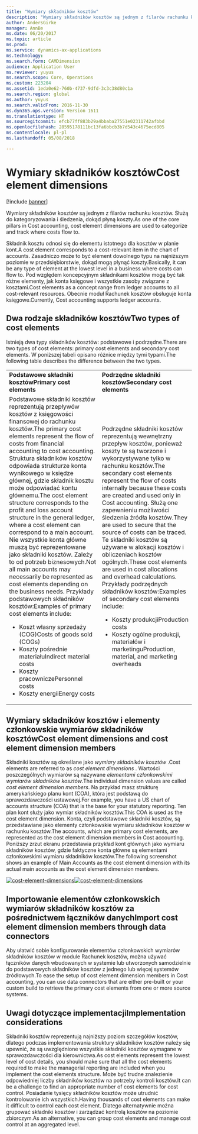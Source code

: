 ```yaml
---
title: "Wymiary składników kosztów"
description: "Wymiary składników kosztów są jednym z filarów rachunku kosztów. Służą do kategoryzowania i śledzenia, dokąd płyną koszty."
author: AndersGirke
manager: AnnBe
ms.date: 06/20/2017
ms.topic: article
ms.prod: 
ms.service: dynamics-ax-applications
ms.technology: 
ms.search.form: CAMDimension
audience: Application User
ms.reviewer: yuyus
ms.search.scope: Core, Operations
ms.custom: 223204
ms.assetid: 1eda0e62-760b-4737-9dfd-3c3c38d80c1a
ms.search.region: global
ms.author: yuyus
ms.search.validFrom: 2016-11-30
ms.dyn365.ops.version: Version 1611
ms.translationtype: HT
ms.sourcegitcommit: efcb77ff883b29a4bbaba27551e02311742afbbd
ms.openlocfilehash: 28595178111bc13fa6bbcb3b7d543c4675ecd805
ms.contentlocale: pl-pl
ms.lasthandoff: 05/08/2018

---
```


# <a name="cost-element-dimensions"></a><span data-ttu-id="3eb2e-103">Wymiary składników kosztów</span><span class="sxs-lookup"><span data-stu-id="3eb2e-103">Cost element dimensions</span></span>

[!include [banner](../includes/banner.md)]

<span data-ttu-id="3eb2e-104">Wymiary składników kosztów są jednym z filarów rachunku kosztów. Służą do kategoryzowania i śledzenia, dokąd płyną koszty.</span><span class="sxs-lookup"><span data-stu-id="3eb2e-104">As one of the core pillars in Cost accounting, cost element dimensions are used to categorize and track where costs flow to.</span></span> 

<span data-ttu-id="3eb2e-105">Składnik kosztu odnosi się do elementu istotnego dla kosztów w planie kont.</span><span class="sxs-lookup"><span data-stu-id="3eb2e-105">A cost element corresponds to a cost-relevant item in the chart of accounts.</span></span> <span data-ttu-id="3eb2e-106">Zasadniczo może to być element dowolnego typu na najniższym poziomie w przedsiębiorstwie, dokąd mogą płynąć koszty.</span><span class="sxs-lookup"><span data-stu-id="3eb2e-106">Basically, it can be any type of element at the lowest level in a business where costs can flow to.</span></span> <span data-ttu-id="3eb2e-107">Pod względem koncepcyjnym składnikami kosztów mogą być tak różne elementy, jak konta księgowe i wszystkie zasoby związane z kosztami.</span><span class="sxs-lookup"><span data-stu-id="3eb2e-107">Cost elements as a concept range from ledger accounts to all cost-relevant resources.</span></span> <span data-ttu-id="3eb2e-108">Obecnie moduł Rachunek kosztów obsługuje konta księgowe.</span><span class="sxs-lookup"><span data-stu-id="3eb2e-108">Currently, Cost accounting supports ledger accounts.</span></span>

## <a name="two-types-of-cost-elements"></a><span data-ttu-id="3eb2e-109">Dwa rodzaje składników kosztów</span><span class="sxs-lookup"><span data-stu-id="3eb2e-109">Two types of cost elements</span></span>
<span data-ttu-id="3eb2e-110">Istnieją dwa typy składników kosztów: podstawowe i podrzędne.</span><span class="sxs-lookup"><span data-stu-id="3eb2e-110">There are two types of cost elements: primary cost elements and secondary cost elements.</span></span> <span data-ttu-id="3eb2e-111">W poniższej tabeli opisano różnice między tymi typami.</span><span class="sxs-lookup"><span data-stu-id="3eb2e-111">The following table describes the difference between the two types.</span></span>

<table>
<colgroup>
<col width="50%" />
<col width="50%" />
</colgroup>
<tbody>
<tr class="odd">
<td><span data-ttu-id="3eb2e-112"><strong>Podstawowe składniki kosztów</strong></span><span class="sxs-lookup"><span data-stu-id="3eb2e-112"><strong>Primary cost elements</strong></span></span></td>
<td><span data-ttu-id="3eb2e-113"><strong>Podrzędne składniki kosztów</strong></span><span class="sxs-lookup"><span data-stu-id="3eb2e-113"><strong>Secondary cost elements</strong></span></span></td>
</tr>
<tr class="even">
<td><span data-ttu-id="3eb2e-114">Podstawowe składniki kosztów reprezentują przepływów kosztów z księgowości finansowej do rachunku kosztów.</span><span class="sxs-lookup"><span data-stu-id="3eb2e-114">The primary cost elements represent the flow of costs from financial accounting to cost accounting.</span></span> <span data-ttu-id="3eb2e-115">Struktura składników kosztów odpowiada strukturze konta wynikowego w księdze głównej, gdzie składnik kosztu może odpowiadać kontu głównemu.</span><span class="sxs-lookup"><span data-stu-id="3eb2e-115">The cost element structure corresponds to the profit and loss account structure in the general ledger, where a cost element can correspond to a main account.</span></span> <span data-ttu-id="3eb2e-116">Nie wszystkie konta główne muszą być reprezentowane jako składniki kosztów. Zależy to od potrzeb biznesowych.</span><span class="sxs-lookup"><span data-stu-id="3eb2e-116">Not all main accounts may necessarily be represented as cost elements depending on the business needs.</span></span> <span data-ttu-id="3eb2e-117">Przykłady podstawowych składników kosztów:</span><span class="sxs-lookup"><span data-stu-id="3eb2e-117">Examples of primary cost elements include:</span></span>
<ul>
<li><span data-ttu-id="3eb2e-118">Koszt własny sprzedaży (COG)</span><span class="sxs-lookup"><span data-stu-id="3eb2e-118">Costs of goods sold (COGs)</span></span></li>
<li><span data-ttu-id="3eb2e-119">Koszty pośrednie materiału</span><span class="sxs-lookup"><span data-stu-id="3eb2e-119">Indirect material costs</span></span></li>
<li><span data-ttu-id="3eb2e-120">Koszty pracownicze</span><span class="sxs-lookup"><span data-stu-id="3eb2e-120">Personnel costs</span></span></li>
<li><span data-ttu-id="3eb2e-121">Koszty energii</span><span class="sxs-lookup"><span data-stu-id="3eb2e-121">Energy costs</span></span></li>
</ul></td>
<td><span data-ttu-id="3eb2e-122">Podrzędne składniki kosztów reprezentują wewnętrzny przepływ kosztów, ponieważ koszty te są tworzone i wykorzystywane tylko w rachunku kosztów.</span><span class="sxs-lookup"><span data-stu-id="3eb2e-122">The secondary cost elements represent the flow of costs internally because these costs are created and used only in Cost accounting.</span></span> <span data-ttu-id="3eb2e-123">Służą one zapewnieniu możliwości śledzenia źródła kosztów.</span><span class="sxs-lookup"><span data-stu-id="3eb2e-123">They are used to secure that the source of costs can be traced.</span></span> <span data-ttu-id="3eb2e-124">Te składniki kosztów są używane w alokacji kosztów i obliczeniach kosztów ogólnych.</span><span class="sxs-lookup"><span data-stu-id="3eb2e-124">These cost elements are used in cost allocations and overhead calculations.</span></span> <span data-ttu-id="3eb2e-125">Przykłady podrzędnych składników kosztów:</span><span class="sxs-lookup"><span data-stu-id="3eb2e-125">Examples of secondary cost elements include:</span></span>
<ul>
<li><span data-ttu-id="3eb2e-126">Koszty produkcji</span><span class="sxs-lookup"><span data-stu-id="3eb2e-126">Production costs</span></span></li>
<li><span data-ttu-id="3eb2e-127">Koszty ogólne produkcji, materiałów i marketingu</span><span class="sxs-lookup"><span data-stu-id="3eb2e-127">Production, material, and marketing overheads</span></span></li>
</ul></td>
</tr>
</tbody>
</table>

## <a name="cost-element-dimensions-and-cost-element-dimension-members"></a><span data-ttu-id="3eb2e-128">Wymiary składników kosztów i elementy członkowskie wymiarów składników kosztów</span><span class="sxs-lookup"><span data-stu-id="3eb2e-128">Cost element dimensions and cost element dimension members</span></span>
<span data-ttu-id="3eb2e-129">Składniki kosztów są określane jako *wymiary składników kosztów* .</span><span class="sxs-lookup"><span data-stu-id="3eb2e-129">Cost elements are referred to as *cost element dimensions* .</span></span> <span data-ttu-id="3eb2e-130">Wartości poszczególnych wymiarów są nazywane *elementami członkowskimi wymiarów składników kosztów*.</span><span class="sxs-lookup"><span data-stu-id="3eb2e-130">The individual dimension values are called *cost element dimension members*.</span></span> <span data-ttu-id="3eb2e-131">Na przykład masz strukturę amerykańskiego planu kont (COA), która jest podstawą do sprawozdawczości ustawowej.</span><span class="sxs-lookup"><span data-stu-id="3eb2e-131">For example, you have a US chart of accounts structure (COA) that is the base for your statutory reporting.</span></span> <span data-ttu-id="3eb2e-132">Ten plan kont służy jako wymiar składników kosztów.</span><span class="sxs-lookup"><span data-stu-id="3eb2e-132">This COA is used as the cost element dimension.</span></span> <span data-ttu-id="3eb2e-133">Konta, czyli podstawowe składniki kosztów, są przedstawiane jako elementy członkowskie wymiaru składników kosztów w rachunku kosztów.</span><span class="sxs-lookup"><span data-stu-id="3eb2e-133">The accounts, which are primary cost elements, are represented as the cost element dimension members in Cost accounting.</span></span> <span data-ttu-id="3eb2e-134">Poniższy zrzut ekranu przedstawia przykład kont głównych jako wymiaru składników kosztów, gdzie faktyczne konta główne są elementami członkowskimi wymiaru składników kosztów.</span><span class="sxs-lookup"><span data-stu-id="3eb2e-134">The following screenshot shows an example of Main Accounts as the cost element dimension with its actual main accounts as the cost element dimension members.</span></span> 

<span data-ttu-id="3eb2e-135">[![cost-element-dimensions](./media/cost-element-dimensions.png)](./media/cost-element-dimensions.png)</span><span class="sxs-lookup"><span data-stu-id="3eb2e-135">[![cost-element-dimensions](./media/cost-element-dimensions.png)](./media/cost-element-dimensions.png)</span></span>

## <a name="import-cost-element-dimension-members-through-data-connectors"></a><span data-ttu-id="3eb2e-136">Importowanie elementów członkowskich wymiarów składników kosztów za pośrednictwem łączników danych</span><span class="sxs-lookup"><span data-stu-id="3eb2e-136">Import cost element dimension members through data connectors</span></span>
<span data-ttu-id="3eb2e-137">Aby ułatwić sobie konfigurowanie elementów członkowskich wymiarów składników kosztów w module Rachunek kosztów, można używać łączników danych wbudowanych w systemie lub utworzonych samodzielnie do podstawowych składników kosztów z jednego lub więcej systemów źródłowych.</span><span class="sxs-lookup"><span data-stu-id="3eb2e-137">To ease the setup of cost element dimension members in Cost accounting, you can use data connectors that are either pre-built or your custom build to retrieve the primary cost elements from one or more source systems.</span></span>

## <a name="implementation-considerations"></a><span data-ttu-id="3eb2e-138">Uwagi dotyczące implementacji</span><span class="sxs-lookup"><span data-stu-id="3eb2e-138">Implementation considerations</span></span>
<span data-ttu-id="3eb2e-139">Składniki kosztów reprezentują najniższy poziom szczegółów kosztów, dlatego podczas implementowania struktury składników kosztów należy się upewnić, że są uwzględnione wszystkie składniki kosztów wymagane w sprawozdawczości dla kierownictwa.</span><span class="sxs-lookup"><span data-stu-id="3eb2e-139">As cost elements represent the lowest level of cost details, you should make sure that all the cost elements required to make the managerial reporting are included when you implement the cost elements structure.</span></span> <span data-ttu-id="3eb2e-140">Może być trudne znalezienie odpowiedniej liczby składników kosztów na potrzeby kontroli kosztów.</span><span class="sxs-lookup"><span data-stu-id="3eb2e-140">It can be a challenge to find an appropriate number of cost elements for cost control.</span></span> <span data-ttu-id="3eb2e-141">Posiadanie tysięcy składników kosztów może utrudnić kontrolowanie ich wszystkich.</span><span class="sxs-lookup"><span data-stu-id="3eb2e-141">Having thousands of cost elements can make it difficult to control each cost element.</span></span> <span data-ttu-id="3eb2e-142">Dlatego alternatywnie można grupować składniki kosztów i zarządzać kontrolą kosztów na poziomie zbiorczym.</span><span class="sxs-lookup"><span data-stu-id="3eb2e-142">As an alternative, you can group cost elements and manage cost control at an aggregated level.</span></span>





